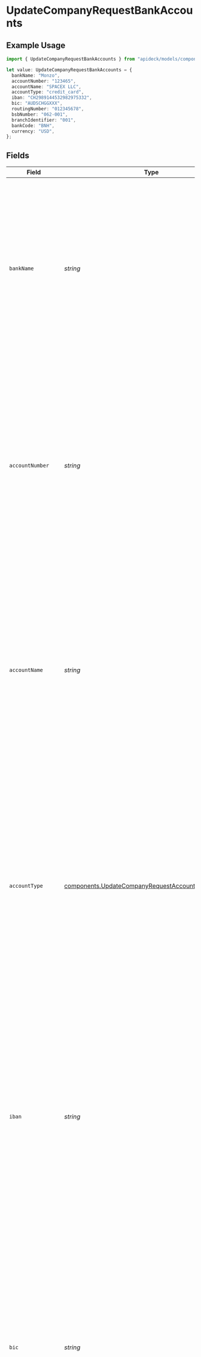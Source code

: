 # UpdateCompanyRequestBankAccounts

## Example Usage

```typescript
import { UpdateCompanyRequestBankAccounts } from "apideck/models/components";

let value: UpdateCompanyRequestBankAccounts = {
  bankName: "Monzo",
  accountNumber: "123465",
  accountName: "SPACEX LLC",
  accountType: "credit_card",
  iban: "CH2989144532982975332",
  bic: "AUDSCHGGXXX",
  routingNumber: "012345678",
  bsbNumber: "062-001",
  branchIdentifier: "001",
  bankCode: "BNH",
  currency: "USD",
};
```

## Fields

| Field                                                                                                                                                                                                                                                                                                                                                               | Type                                                                                                                                                                                                                                                                                                                                                                | Required                                                                                                                                                                                                                                                                                                                                                            | Description                                                                                                                                                                                                                                                                                                                                                         | Example                                                                                                                                                                                                                                                                                                                                                             |
| ------------------------------------------------------------------------------------------------------------------------------------------------------------------------------------------------------------------------------------------------------------------------------------------------------------------------------------------------------------------- | ------------------------------------------------------------------------------------------------------------------------------------------------------------------------------------------------------------------------------------------------------------------------------------------------------------------------------------------------------------------- | ------------------------------------------------------------------------------------------------------------------------------------------------------------------------------------------------------------------------------------------------------------------------------------------------------------------------------------------------------------------- | ------------------------------------------------------------------------------------------------------------------------------------------------------------------------------------------------------------------------------------------------------------------------------------------------------------------------------------------------------------------- | ------------------------------------------------------------------------------------------------------------------------------------------------------------------------------------------------------------------------------------------------------------------------------------------------------------------------------------------------------------------- |
| `bankName`                                                                                                                                                                                                                                                                                                                                                          | *string*                                                                                                                                                                                                                                                                                                                                                            | :heavy_minus_sign:                                                                                                                                                                                                                                                                                                                                                  | The name of the bank where the company's account is held. This property helps identify the financial institution associated with the account and should be a valid bank name. It is used to update the company's banking details in the CRM system.                                                                                                                 | Monzo                                                                                                                                                                                                                                                                                                                                                               |
| `accountNumber`                                                                                                                                                                                                                                                                                                                                                     | *string*                                                                                                                                                                                                                                                                                                                                                            | :heavy_minus_sign:                                                                                                                                                                                                                                                                                                                                                  | The unique number assigned to the company's bank account. This property is crucial for identifying the specific account within the bank and should be formatted according to the bank's standards. It is used to ensure accurate financial transactions and record-keeping in the CRM.                                                                              | 123465                                                                                                                                                                                                                                                                                                                                                              |
| `accountName`                                                                                                                                                                                                                                                                                                                                                       | *string*                                                                                                                                                                                                                                                                                                                                                            | :heavy_minus_sign:                                                                                                                                                                                                                                                                                                                                                  | The name under which the company's bank account is registered. This property is used to verify the account holder's identity and should match the name on the bank's records. It is essential for maintaining accurate and consistent banking information in the CRM.                                                                                               | SPACEX LLC                                                                                                                                                                                                                                                                                                                                                          |
| `accountType`                                                                                                                                                                                                                                                                                                                                                       | [components.UpdateCompanyRequestAccountType](../../models/components/updatecompanyrequestaccounttype.md)                                                                                                                                                                                                                                                            | :heavy_minus_sign:                                                                                                                                                                                                                                                                                                                                                  | The classification of the company's bank account, such as 'savings', 'checking', or 'business'. This property helps categorize the account for financial management purposes and should reflect the account type as recognized by the bank. It is used to update the company's financial profile in the CRM.                                                        | credit_card                                                                                                                                                                                                                                                                                                                                                         |
| `iban`                                                                                                                                                                                                                                                                                                                                                              | *string*                                                                                                                                                                                                                                                                                                                                                            | :heavy_minus_sign:                                                                                                                                                                                                                                                                                                                                                  | The International Bank Account Number (IBAN) for the company's bank account. This property is used for international transactions and must comply with the IBAN format standards. It is essential for ensuring the company can engage in cross-border financial activities through the CRM.                                                                         | CH2989144532982975332                                                                                                                                                                                                                                                                                                                                               |
| `bic`                                                                                                                                                                                                                                                                                                                                                               | *string*                                                                                                                                                                                                                                                                                                                                                            | :heavy_minus_sign:                                                                                                                                                                                                                                                                                                                                                  | The Bank Identifier Code (BIC) is used to uniquely identify a bank during international transactions. It must be a valid BIC format, typically 8 or 11 characters long, consisting of letters and numbers. This property is optional but can be included to ensure precise identification of the bank in cross-border updates.                                      | AUDSCHGGXXX                                                                                                                                                                                                                                                                                                                                                         |
| `routingNumber`                                                                                                                                                                                                                                                                                                                                                     | *string*                                                                                                                                                                                                                                                                                                                                                            | :heavy_minus_sign:                                                                                                                                                                                                                                                                                                                                                  | The routing number is a nine-digit code used to identify a financial institution within the United States. It is essential for processing domestic transactions and must adhere to the standard nine-digit format. Including this property helps ensure that updates to the company's bank account details are accurately processed within the U.S. banking system. | 012345678                                                                                                                                                                                                                                                                                                                                                           |
| `bsbNumber`                                                                                                                                                                                                                                                                                                                                                         | *string*                                                                                                                                                                                                                                                                                                                                                            | :heavy_minus_sign:                                                                                                                                                                                                                                                                                                                                                  | The BSB number is a six-digit code used to identify a specific branch of a bank in Australia or New Zealand. It is crucial for routing transactions to the correct branch and must be formatted as a six-digit numeric code. This property is optional but can be included to facilitate accurate financial transactions in these regions.                          | 062-001                                                                                                                                                                                                                                                                                                                                                             |
| `branchIdentifier`                                                                                                                                                                                                                                                                                                                                                  | *string*                                                                                                                                                                                                                                                                                                                                                            | :heavy_minus_sign:                                                                                                                                                                                                                                                                                                                                                  | The branch identifier uniquely identifies a specific branch of a bank or financial institution. It is used to direct transactions to the correct branch and should be formatted according to the bank's standards. Including this property can help ensure that updates to the company's banking details are accurately applied to the intended branch.             | 001                                                                                                                                                                                                                                                                                                                                                                 |
| `bankCode`                                                                                                                                                                                                                                                                                                                                                          | *string*                                                                                                                                                                                                                                                                                                                                                            | :heavy_minus_sign:                                                                                                                                                                                                                                                                                                                                                  | The bank code is assigned by a central authority to identify banks within a country. It is used in conjunction with other identifiers to ensure accurate processing of transactions and must comply with the country's banking standards. This property is optional but can be included to enhance the precision of bank-related updates in the CRM system.         | BNH                                                                                                                                                                                                                                                                                                                                                                 |
| `currency`                                                                                                                                                                                                                                                                                                                                                          | [components.UpdateCompanyRequestBankAccountsCurrency](../../models/components/updatecompanyrequestbankaccountscurrency.md)                                                                                                                                                                                                                                          | :heavy_minus_sign:                                                                                                                                                                                                                                                                                                                                                  | Specifies the currency type for the bank account associated with the company. Must be a valid ISO 4217 currency code, such as 'USD' for US Dollar or 'EUR' for Euro. This property helps ensure financial data is accurately represented in the correct currency format.                                                                                            | USD                                                                                                                                                                                                                                                                                                                                                                 |
